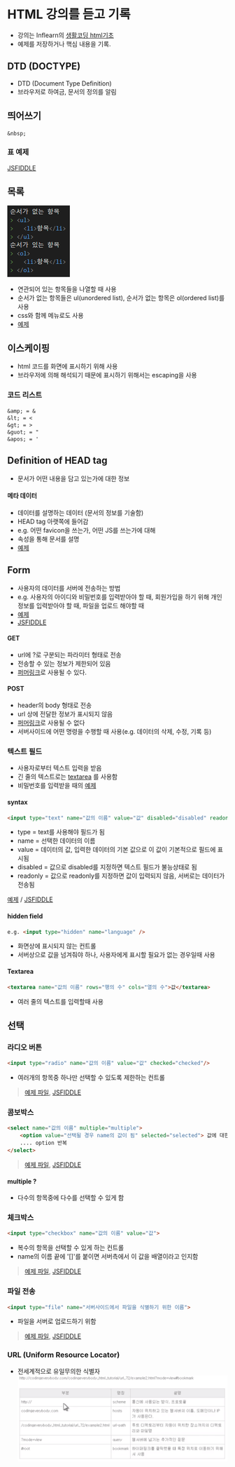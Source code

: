 # HTML 강의를 듣고 기록
- 강의는 Inflearn의 [생활코딩 html기초](https://www.inflearn.com/course/html-%EA%B8%B0%EC%B4%88/)
- 예제를 저장하거나 핵심 내용을 기록.

## DTD (DOCTYPE)
- DTD (Document Type Definition)
- 브라우저로 하여금, 문서의 정의를 알림

## 띄어쓰기
```
&nbsp;
```
### 표 예제
[JSFIDDLE](https://jsfiddle.net/bdhLzqe8/1/)

## 목록
![Image](img/List.png)

- 연관되어 있는 항목들을 나열할 때 사용
- 순서가 없는 항목들은 ul(unordered list), 순서가 없는 항목은 ol(ordered list)를 사용
- css와 함께 메뉴로도 사용
- [예제](ex/Ex_ul.html)

## 이스케이핑
- html 코드를 화면에 표시하기 위해 사용
- 브라우저에 의해 해석되기 때문에 표시하기 위해서는 escaping을 사용

### 코드 리스트
```
&amp; = &
&lt; = <
&gt; = >
&guot; = "
&apos; = '
```
## Definition of HEAD tag
- 문서가 어떤 내용을 담고 있는가에 대한 정보

#### 메타 데이터
- 데이터를 설명하는 데이터 (문서의 정보를 기술함)
- HEAD tag 아랫쪽에 들어감
- e.g. 어떤 favicon을 쓰는가, 어떤 JS를 쓰는가에 대해
- 속성을 통해 문서를 설명
- [예제](ex/Ex_meta.html)

## Form
- 사용자의 데이터를 서버에 전송하는 방법
- e.g. 사용자의 아이디와 비밀번호를 입력받아야 할 때, 회원가입을 하기 위해 개인정보를 입력받아야 할 때, 파일을 업로드 해야할 때
- [예제](ex/Ex_form.html)
- [JSFIDDLE](https://jsfiddle.net/g5ut8407/)

#### GET
- url에 ?로 구분되는 파라미터 형태로 전송
- 전송할 수 있는 정보가 제한되어 있음
- [퍼머링크](https://ko.wikipedia.org/wiki/%ED%8D%BC%EB%A8%B8%EB%A7%81%ED%81%AC)로 사용될 수 있다.

#### POST
- header의 body 형태로 전송
- url 상에 전달한 정보가 표시되지 않음
- [퍼머링크](https://ko.wikipedia.org/wiki/%ED%8D%BC%EB%A8%B8%EB%A7%81%ED%81%AC)로 사용될 수 없다
- 서버사이드에 어떤 명령을 수행할 때 사용(e.g. 데이터의 삭제, 수정, 기록 등)

### 텍스트 필드
- 사용자로부터 텍스트 입력을 받음
- 긴 줄의 텍스트로는 [textarea](#textarea) 를 사용함
- 비밀번호를 입력받을 때의 [예제](ex/Ex_FormPwd.html)

#### syntax
```html
<input type="text" name="값의 이름" value="값" disabled="disabled" readonly="readonly"/>
```
- type = text를 사용해야 필드가 됨
- name = 선택한 데이터의 이름
- value = 데이터의 값, 입력한 데이터의 기본 값으로 이 값이 기본적으로 필드에 표시됨
- disabled = 값으로 disabled를 지정하면 텍스트 필드가 불능상태로 됨
- readonly = 값으로 readonly를 지정하면 값이 입력되지 않음, 서버로는 데이터가 전송됨

[예제](ex/Ex_textfield.html) / [JSFIDDLE](https://jsfiddle.net/1sp6w2tu/)

#### hidden field
```html
e.g. <input type="hidden" name="language" />
```
- 화면상에 표시되지 않는 컨트롤
- 서버상으로 값을 넘겨줘야 하나, 사용자에게 표시할 필요가 없는 경우일때 사용

#### Textarea
```html
<textarea name="값의 이름" rows="행의 수" cols="열의 수">값</textarea>
```
- 여러 줄의 텍스트를 입력할때 사용

## 선택
### 라디오 버튼
```html
<input type="radio" name="값의 이름" value="값" checked="checked"/>
```
- 여러개의 항목중 하나만 선택할 수 있도록 제한하는 컨트롤

> [예제 파일](ex/Ex_radioButton.html), [JSFIDDLE](https://jsfiddle.net/a0o7svmd/)


### 콤보박스
```html
<select name="값의 이름" multiple="multiple">
    <option value="선택될 경우 name의 값이 됨" selected="selected"> 값에 대한 표시값</option>
    .... option 반복
</select>
```
> [예제 파일](ex/Ex_ComboBox.html), 
> [JSFIDDLE](https://jsfiddle.net/w2jpeLms/)
#### multiple ?
- 다수의 항목중에 다수를 선택할 수 있게 함

### 체크박스
```html
<input type="checkbox" name="값의 이름" value="값">
```
- 복수의 항목을 선택할 수 있게 하는 컨트롤
- name의 이름 끝에 '[]'를 붙이면 서버측에서 이 값을 배열이라고 인지함
> [예제 파일](ex/Ex_checkbox.html), [JSFIDDLE](https://jsfiddle.net/mfj9b7co/)

### 파일 전송
```html
<input type="file" name="서버사이드에서 파일을 식별하기 위한 이름">
```
- 파일을 서버로 업로드하기 위함
> [예제 파일](ex/Ex_FileUpload.html), [JSFIDDLE]()

### URL (Uniform Resource Locator)
- 전세계적으로 유일무의한 식별자
![URL](img/url.png)
